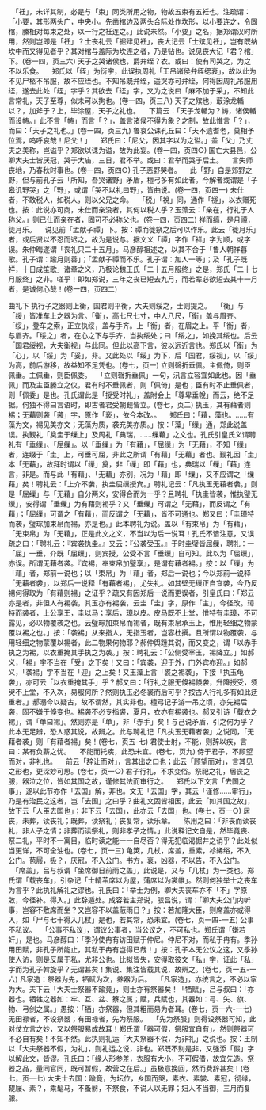 <!-- { "loadSidebar": true } -->
　「衽」，未详其制，必是与「束」同类所用之物，物故五束有五衽也。注疏谓：「小要，其形两头广，中央小。先凿棺边及两头合际处作坎形，以小要连之，令固棺，縢相对每束之处，以一行之衽连之。」此说未然。「小要」之名，据郑谓汉时所用，然则岂即是「衽」？士丧礼云「掘肂见衽」，丧大记云「士殡见衽」，岂有既纳坎中而又得见者乎？其对棺与盖际为坎连之者，乃是钻也。说见丧大记「君？棺」下。(卷一四，页三六)
天子之哭诸侯也，爵弁绖？衣。或曰：使有司哭之，为之不以乐食。
　郑氏以「绖」为衍字，此误执周礼「王吊诸侯弁绖缌衰」，故以此为不见尸柩不吊服，故不应绖也。不知吊既弁绖，遥哭亦可弁绖，何得因周礼吊服用绖，遂去此处「绖」字乎？其欲去「绖」字，又为之说曰「麻不加于采」，不知此言常礼，天子至尊，似未可以拘也。(卷一四，页三八)
天子之殡也，菆涂龙輴以？，加斧于？上，毕涂屋，天子之礼也。
　下篇云：「天子龙輴为？帱，诸侯輴而设帱。」此不言「帱」而言「？」，盖言诸侯不得为象？之制，故此惟言「？」，而曰：「天子之礼也。」(卷一四，页三九)
鲁哀公诔孔丘曰：「天不遗耆老，莫相予位焉，呜呼哀哉！尼父！」
　郑氏曰：「尼父，因其字以为之谥。」盖「父」乃丈夫之美称，岂谥乎？郑欲以诔为谥，故为此妄。(卷一四，页四○)
国亡大县邑，公卿大夫士皆厌冠，哭于大庙，三日，君不举。或曰：君举而哭于后土。
　言失师丧地，乃春秋时事也。(卷一四，页四○)
孔子恶野哭者。
　此「野」自是郊野之野，但与前孔子云「所知，吾哭诸野」矛盾，檀弓多有如此者。今解者或谓是「子皋讥野哭」之「野」，或谓「哭不以礼曰野」，皆曲说。(卷一四，页四一)
未仕者，不敢税人，如税人，则以父兄之命。
　「税」「裞」同，通作「襚」，以衣赠死也。按：此说亦可商，未仕而亲没者，其何以税人乎？玉藻云：「亲在，行礼于人称父。」则已仕而亲在者，固可不必称父也。(卷一四，页四二)
祥而缟，是月禫，徒月乐。
　说见前「孟献子禫」下。按：禫而徙祭之后可以作乐。此云「徙月乐」者，或后贤以不忍而迟之，故为是说与。据文义「禫」字作「祥」字为顺，或字误。朱仲晦遂谓「丧礼只二十五月」。马彦醇祖述之，以其不合于「鲁人朝祥暮歌。孔子谓：踰月则善」；「孟献子禫而不乐。孔子谓：加人一等」；及「孔子既祥，十日成笙歌」诸章之义，乃极论魏王氏「二十五月服终」之是，郑氏「二十七月服终」之非。嗟乎！即如郑说，三年之丧已短去九月，而若辈必欲短去其十一月者，是诚何心哉！(卷一四，页四二)








曲礼下
执行子之器则上衡，国君则平衡，大夫则绥之，士则提之。
　「衡」与「绥」皆准车上之器为言。「衡」，高七尺七寸，中人八尺，「衡」盖与眉齐。「绥」，登车之索，正立执绥，盖与手齐。上「衡」者，在眉之上。平「衡」者，与眉齐。「绥之」者，在心之下与手齐，当执绥处；曰「绥之」，如挽其绥也。后云「国君绥视，大夫衡视」与此同。但此以高下言，彼以远近言也。郑氏以「衡」为「心」，以「绥」为「妥」，非。又此处以「绥」为下，后「国君，绥视」，以「绥」为高，前后游移，故益知不足凭也。(卷七，页一)
立则磬折垂佩。主佩倚，则臣佩垂。主佩垂，则臣佩委。
　「立则磬折垂佩」一句，汛言立容宜如此也。因「垂佩」而及主臣縢立之仪，君有时不垂佩者，则「佩倚」是也；臣有时不止垂佩者，则「佩委」是也。孔氏谓此是「授受时礼」，盖附会上「尊卑垂帨」而云，绝不足据。何独不得曰言语时，即古者君受朝觐皆立。(卷七，页二)
执玉，其有藉者则裼；无藉则袭「袭」字，原作「亵」，依今本改。。
　郑氏曰：「藉，藻也。......有藻为文，裼见美亦文；无藻为质，袭充美亦质。」按：「藻」「缫」通，郑此说盖误。执觐礼「奠圭于缫上」及周礼「典瑞，......缫藉」之文也。孔氏引皇氏义谓聘礼有「垂缫」、「屈缫」。以「垂缫」为「有藉」，「屈缫」为「无藉」，不知「缫」者，连缀于「圭」上，可垂可屈，非此之所谓「有藉」「无藉」者也。觐礼因「圭」本「无藉」，故拜时谓以「缫」奠，非「缫」即「藉」也，典瑞以「缫」「藉」连言，非是。而与此「有藉」、「无藉」亦别，况为「藉」即「缫」，又不应谓之「缫藉」矣！聘礼云：「上介不袭，执圭屈缫授宾。」聘礼记云：「凡执玉无藉者袭。」则是「屈缫」与「无藉」自分两义，安得合而为一乎？且聘礼「执圭皆袭，惟执璧无缫」，安得谓「垂缫」为有藉则裼乎？又「垂缫」可谓之「无藉」，而反谓之「有藉」；「屈缫」可谓之「有藉」，而反谓之「无藉」，皆不可通也。郑又曰：「圭璋特而袭，璧琮加束帛而裼，亦是也。」此本聘礼为说。盖以「有束帛」为「有藉」，「无束帛」为「无藉」，正是此文之义，不当以为后一说耳！孔氏不谙注意，又误疏之曰：「聘礼云：『宾袭执圭。』又云：『公袭受玉。』于时圭璧皆屈缫，聘礼：一「屈」一垂，介既「屈缫」，则宾授，公受不言「垂缫」自可知。此以为「屈缫」，亦误。所谓无藉者袭。『宾裼，奉束帛加璧享』，是谓有藉者裼。」按：以「缫」为「藉」者，郑前一说也；以「束帛」为「藉」者，郑后一说也；今以郑前一说释「无藉者袭」，以郑后一说释「有藉者裼」，尤失礼。如其壁无缫正自宜袭，今乃反裼何得取为「有藉则裼」之证乎？疏又有因郑后一说而更误者，引皇氏曰：「郑云亦是者，非但人有裼袭，其玉亦有裼袭，云圭「圭」字，原作「主」，今径改。璋特而袭者，上公享王，圭以马；享后，璋以皮。皮马既不上堂，惟特有圭璋，不可露见，必以物覆袭之也。云璧琮加束帛而裼者，既有束帛承玉上，惟用轻细之物蒙覆以裼之也。」按：「袭裼」从来指人，无指玉者，岂容杜撰。且所谓以物覆袭，与用轻细之物蒙覆以裼者，此二物果何物耶？郝仲舆踵其说，而又变之，谓「以赤手执之为裼，以衣重掩其手执之为袭。」按：聘礼云：「公侧受宰玉，裼降立。」如郝义，「裼」字不当在「受」之下矣！又曰：「宾袭，迎于外，门外宾亦迎。」如郝义，「袭裼」字不当在「迎」之上矣！又玉藻上言「裘之裼袭」，下接「执玉龟袭」，亦可云「以衣重掩其手」乎？郝又曰：「行礼之服无倏裼倏袭，升降授受，须臾不上堂，不入次，易服何所？然则执玉必冬裘而后可乎？按古人行礼多有如此迂重者。」郝溺今以疑古，故不谓然，其实非也。檀弓记子游一吊之顷，亦先裼后袭，固不嫌于倏变也。裼袭不必专指裘，夏月，衣亦有裼袭也。郝又引诗「载衣之裼」，谓「单曰裼」。然则亦是「单」，非「赤手」矣！与己说矛盾，引之何为乎？此本无足辨，恐人惑其说，故辨之。此与聘礼记「凡执玉无藉者袭」之说同，「无藉者袭」则「有藉者裼」矣！(卷七，页五-七)
君使士射，不能，则辞以疾，言曰：某有负薪之忧。
　不能而托疾，此恐未宜。(卷七，页九)
侍于君子，不顾望而对，非礼也。
　前云「辞让而对」，言其出之口也；此云「顾望而对」，言其见之形也，更深妙可思。(卷七，页一○)
君子行礼，不求变俗。祭祀之礼，居丧之服，器泣之位，皆如其国之故，谨修其法而审行之。
　郑氏以下文言「去国之事」，遂以此节亦作「去国」解，非也。文无「去国」字，其云「谨修......审行」，乃是有治民之这者，岂「去国」之曰乎？曲礼文固皆相因，此云「如其国之故」，故下云「人臣去国也」；非下云「去国」，此亦云「去国」也。(卷七，页一○)
居丧，未葬，读丧礼；既葬，读祭礼；丧复常，读乐章。
　陈用之曰：「非丧而读丧礼，非人子之情；非葬而读祭礼，则非孝子之情。」此说释记文自是，然毕竟丧、祭二礼，平时不一寓目，临时读之能一一自尽否？得无犯临渴掘井之诮乎？此处似当更详，不可全油也。(卷七，页一三)
龟筴，几杖，席盖，重素，袗絺绤，不入公门。苞屦，扱？，厌冠，不入公门。书方，衰，凶器，不以告，不入公门。
　「席盖」，吕与叔谓「坐席御日前雨之盖」，此说是，又与「几杖」为一类也。郑氏谓「载丧车」，引杂记「士輤苇席以为屋，蒲席以为裳帷」。然则何独举士之丧车为言乎？此执礼解礼之谬也。孔氏曰：「举士为例，卿大夫丧车亦不「不」字原敓，今径补。得入。」此辞遁处。成容若主郑说，驳吕说，谓：「卿大夫公门内听事，岂容不敷席而坐？又岂容不以盖蔽雨日？」按：若加隆大臣，则席盖亦或得入，如「尸与七十得入几杖」是也，若其常，恐未宜。(卷七，页一四-一五)
公事不私议。
　「公事不私议」，谓议公事者，当公议之，不可私也。郑氏谓「嫌若奸」，是也。马彦醇曰：「季孙使冉有访田赋于仲尼。仲尼不对，而私于冉有。季孙用田赋，非孔子所能止，其私于冉有岂得已哉！」按：孔子本无公议之这，又季孙使人访，则是反属于私，尤非公也。比拟皆失，安得取彼文「私」字，证此「私」字而为孔子斡旋乎？无谓甚矣！集说、集注皆载其说，故辨之。(卷七，页一五-一六)
凡家造：祭器为先，牺赋为次，养器为后。
　「凡家造」，亦统言之，不必以家为大。夫下云「大夫士祭器不踰竟」，则士亦有祭器矣！「牺赋」，吕与叔曰：「亦器也。牺牲之器如：牢、互、盆、簝之属；赋，兵赋也，其器如：弓、矢、旗、物、弓剑之属。」愚按：「牺」亦祭器，但其粗而易为者耳。(卷七，页一六-一七)
无田禄者，不设祭器；有田禄者，先为祭服。
　「先为祭服」则得设祭器可知，此对仗立言之妙，又以祭服易成故耳！郑氏谓「器可假，祭服宜自有」。然则祭器可不必自有矣！不知不然。此执则礼运「大夫祭器不假，为非礼」之说也。按：王制以「大夫祭器不假，为礼」，则礼运之说，非也。郑既不别是非，又强添「假」字以解此文，皆谬。孔氏曰：「缘人形参差，衣服有大小，不可假借，故宜先造。祭器之品，量同官同，既可暂假，故营之在后。」虽极意挽回，然而费辞甚矣！(卷七，页一七)
大夫士去国：踰竟，为坛位，乡国而哭，素衣、素裳、素冠，彻缘，鞮屦、素？，乘髦马，不蚤鬋，不祭食，不说人以无罪；妇人不当御，三月而复服。
